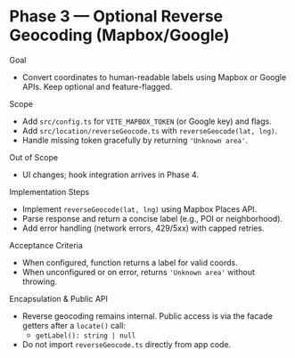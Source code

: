# Phase 3 — Optional Reverse Geocoding (Mapbox/Google)

Goal
- Convert coordinates to human-readable labels using Mapbox or Google APIs. Keep optional and feature-flagged.

Scope
- Add `src/config.ts` for `VITE_MAPBOX_TOKEN` (or Google key) and flags.
- Add `src/location/reverseGeocode.ts` with `reverseGeocode(lat, lng)`.
- Handle missing token gracefully by returning `'Unknown area'`.

Out of Scope
- UI changes; hook integration arrives in Phase 4.

Implementation Steps
- Implement `reverseGeocode(lat, lng)` using Mapbox Places API.
- Parse response and return a concise label (e.g., POI or neighborhood).
- Add error handling (network errors, 429/5xx) with capped retries.

Acceptance Criteria
- When configured, function returns a label for valid coords.
- When unconfigured or on error, returns `'Unknown area'` without throwing.

Encapsulation & Public API
- Reverse geocoding remains internal. Public access is via the facade getters after a `locate()` call:
  - `getLabel(): string | null`
- Do not import `reverseGeocode.ts` directly from app code.

